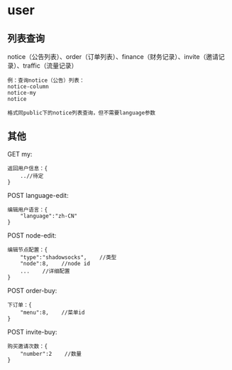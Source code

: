 # user

## 列表查询

notice（公告列表）、order（订单列表）、finance（财务记录）、invite（邀请记录）、traffic（流量记录）

```text
例：查询notice（公告）列表：
notice-column
notice-my
notice

格式同public下的notice列表查询，但不需要language参数
```

## 其他

GET my:

```text
返回用户信息：{
    ..//待定
}
```

POST language-edit:

```text
编辑用户语言：{
    "language":"zh-CN"
}
```

POST node-edit:

```text
编辑节点配置：{
    "type":"shadowsocks",    //类型
    "node":8,    //node id
    ...    //详细配置
}
```

POST order-buy:

```text
下订单：{
    "menu":8,    //菜单id
}
```

POST invite-buy:

```text
购买邀请次数：{
    "number":2    //数量
}
```

